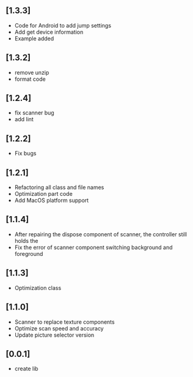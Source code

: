 ## [1.3.3]
 * Code for Android to add jump settings
 * Add get device information
 * Example added
## [1.3.2]
 * remove unzip
 * format code
## [1.2.4]
 * fix scanner bug
 * add lint
## [1.2.2]
 * Fix bugs
## [1.2.1]
 * Refactoring all class and file names
 * Optimization part code
 * Add MacOS platform support
## [1.1.4]
 * After repairing the dispose component of scanner, the controller still holds the
 * Fix the error of scanner component switching background and foreground
## [1.1.3]
 * Optimization class
## [1.1.0]
 * Scanner to replace texture components
 * Optimize scan speed and accuracy
 * Update picture selector version
## [0.0.1]
 *  create lib